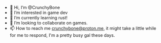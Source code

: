 - 👋 Hi, I’m @CrunchyBone
- 👀 I’m interested in game dev
- 🌱 I’m currently learning rust!
- 💞️ I’m looking to collaborate on games.
- 📫 How to reach me crunchybone@proton.me, it might take a little while for me to respond, I'm a pretty busy gal these days.
